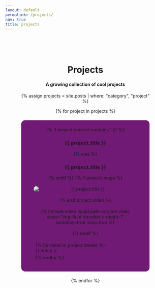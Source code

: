 ```yaml
---
layout: default
permalink: /projects/
nav: true
title: projects
---
```


<div class="projects-container" style="text-align: center;">

  <h1 class="projects-title">Projects</h1>
  <h4 class="projects-subtitle">A growing collection of cool projects</h4>

  {% assign projects = site.posts | where: "category", "project" %}
  <!--{% for project in projects %}
   Debug: Output the title of each project 
  {{ project.title }}
  {% endfor %} -->
  <div class="projects-grid">
    {% for project in projects %}
      <div class="project-box">
      {% if project.redirect contains '://' %}
          <h3> 
          <a class="project-title" href="{{ project.redirect }}" target="_blank">{{ project.title }}</a>
          </h3>
      {% else %}
        <h3 class="project-title">{{ project.title }}</h3>
      {% endif %}
      {% if project.image %}
          <img class="project-image" src="{{ project.image | relative_url }}" alt="{{ project.title }}">
      {% elsif project.video %}
            <div class="project-video">
            {% include video.liquid path=project.video class="img-fluid rounded z-depth-1" autoplay=true loop=true %}
            </div>
        {% endif %}
        <ul class="project-details">
          {% for detail in project.details %}
            <li>{{ detail }}</li>
          {% endfor %}
        </ul>
      </div>
    {% endfor %}
  </div>

</div>

<style>
  .projects-container {
    max-width: 1200px;
    margin: 0 auto;
    padding: 50px;
  }
  .projects-grid {
    display: grid;
    grid-template-columns: 1fr;
    gap: 20px;
  }
  .project-box {
    border: 1px solid #711A75;
    padding: 20px;
    border-radius: 12px;
    background-color: #711A75;
    word-wrap: break-word;
    overflow-wrap: break-word;
    box-sizing: border-box;
    min-width: 0;
  }
  .project-title {
    margin-bottom: 15px;
  }
  .project-subtitle {
    margin-bottom: 10px;
  }
  .project-title  {
    color: inherit; /* This makes the link color the same as the surrounding text */
    text-decoration: none; /* This removes the underline from the link */
  }
  .project-title:hover {
    color: #0096D6; /* This changes the link color on hover */
    text-decoration: underline; /* This adds an underline on hover */
  }
  .project-details {
    list-style: none;
    text-align: left;
    margin-top: 20px;
    padding-right: 20px;
    word-wrap: break-word;
    overflow-wrap: break-word;
  }
  ul.project-details li a {
  color: inherit; /* This makes the link color the same as the surrounding text */
  text-decoration: none; /* This removes the underline from the link */
  }
  ul.project-details li a:hover {
  color: #0096D6; /* This changes the link color on hover */
  text-decoration: underline; /* This adds an underline on hover */
  }
  .project-details li {
    margin-bottom: 5px;
  }
  .project-video {
    max-width: 90%;
    height: auto;
    margin: 5% auto;
    border-radius: 12px;
  }
  .project-video video {
    max-width: 100%;
    height: auto;
    border-radius: 12px;
  }
  .project-image {
    max-width: 90%;
    height: auto;
    margin: 5% auto;
    border-radius: 12px;
    display: block;
  }
</style>
